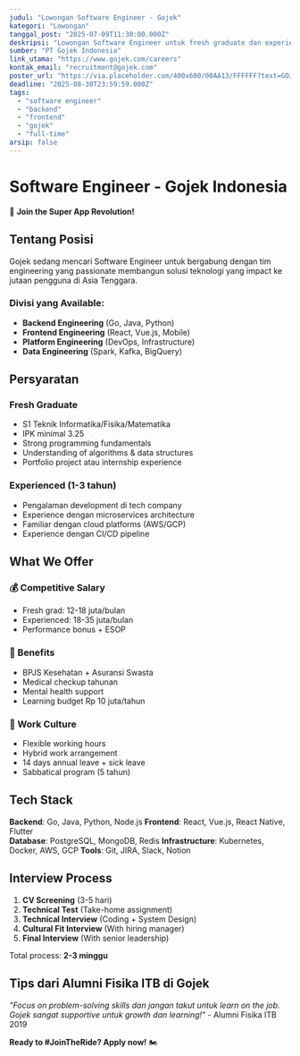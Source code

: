 ```yaml
---
judul: "Lowongan Software Engineer - Gojek"
kategori: "Lowongan"
tanggal_post: "2025-07-09T11:30:00.000Z"
deskripsi: "Lowongan Software Engineer untuk fresh graduate dan experienced di Gojek dengan benefit kompetitif"
sumber: "PT Gojek Indonesia"
link_utama: "https://www.gojek.com/careers"
kontak_email: "recruitment@gojek.com"
poster_url: "https://via.placeholder.com/400x600/00AA13/FFFFFF?text=GOJEK+CAREERS"
deadline: "2025-08-30T23:59:59.000Z"
tags:
  - "software engineer"
  - "backend"
  - "frontend"
  - "gojek"
  - "full-time"
arsip: false
---
```


# Software Engineer - Gojek Indonesia

🚀 **Join the Super App Revolution!**

## Tentang Posisi

Gojek sedang mencari Software Engineer untuk bergabung dengan tim engineering yang passionate membangun solusi teknologi yang impact ke jutaan pengguna di Asia Tenggara.

### Divisi yang Available:
- **Backend Engineering** (Go, Java, Python)
- **Frontend Engineering** (React, Vue.js, Mobile)
- **Platform Engineering** (DevOps, Infrastructure)
- **Data Engineering** (Spark, Kafka, BigQuery)

## Persyaratan

### Fresh Graduate
- S1 Teknik Informatika/Fisika/Matematika
- IPK minimal 3.25
- Strong programming fundamentals
- Understanding of algorithms & data structures
- Portfolio project atau internship experience

### Experienced (1-3 tahun)
- Pengalaman development di tech company
- Experience dengan microservices architecture
- Familiar dengan cloud platforms (AWS/GCP)
- Experience dengan CI/CD pipeline

## What We Offer

### 💰 Competitive Salary
- Fresh grad: 12-18 juta/bulan
- Experienced: 18-35 juta/bulan
- Performance bonus + ESOP

### 🏥 Benefits
- BPJS Kesehatan + Asuransi Swasta
- Medical checkup tahunan
- Mental health support
- Learning budget Rp 10 juta/tahun

### 🌟 Work Culture
- Flexible working hours
- Hybrid work arrangement
- 14 days annual leave + sick leave
- Sabbatical program (5 tahun)

## Tech Stack

**Backend**: Go, Java, Python, Node.js
**Frontend**: React, Vue.js, React Native, Flutter  
**Database**: PostgreSQL, MongoDB, Redis
**Infrastructure**: Kubernetes, Docker, AWS, GCP
**Tools**: Git, JIRA, Slack, Notion

## Interview Process

1. **CV Screening** (3-5 hari)
2. **Technical Test** (Take-home assignment)
3. **Technical Interview** (Coding + System Design)
4. **Cultural Fit Interview** (With hiring manager)
5. **Final Interview** (With senior leadership)

Total process: **2-3 minggu**

## Tips dari Alumni Fisika ITB di Gojek

*"Focus on problem-solving skills dan jangan takut untuk learn on the job. Gojek sangat supportive untuk growth dan learning!"* - Alumni Fisika ITB 2019

**Ready to #JoinTheRide? Apply now!** 🏍️
